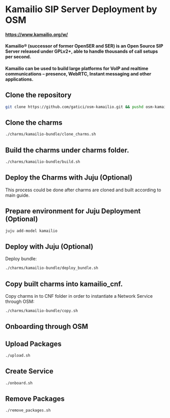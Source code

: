 # Kamailio SIP Server Deployment by OSM
#### https://www.kamailio.org/w/
#### Kamailio® (successor of former OpenSER and SER) is an Open Source SIP Server released under GPLv2+, able to handle thousands of call setups per second. 
#### Kamailio can be used to build large platforms for VoIP and realtime communications – presence, WebRTC, Instant messaging and other applications.

## Clone the repository

```bash
git clone https://github.com/gatici/osm-kamailio.git && pushd osm-kamailio
```

## Clone the charms

```bash
./charms/kamailio-bundle/clone_charms.sh
```

## Build the charms under charms folder.

```bash 
./charms/kamailio-bundle/build.sh
``` 

## Deploy the Charms with Juju (Optional)
This process could be done after charms are cloned and built according to main guide.

## Prepare environment for Juju Deployment (Optional)

```bash
juju add-model kamailio
```

## Deploy with Juju (Optional)

Deploy bundle:

```bash
./charms/kamailio-bundle/deploy_bundle.sh
```

## Copy built charms into kamailio_cnf.

Copy charms in to CNF folder in order to instantiate a Network Service through OSM:

```bash
./charms/kamailio-bundle/copy.sh
```

## Onboarding through OSM

## Upload Packages
```bash
./upload.sh
```

## Create Service
```bash
./onboard.sh
```

## Remove Packages
```bash
./remove_packages.sh
```
